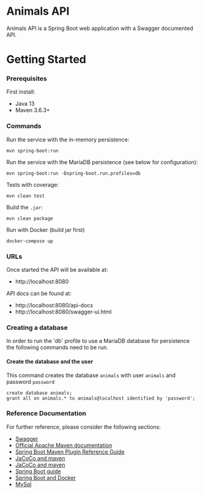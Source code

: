 # Animals API

Animals API is a Spring Boot web application with a Swagger documented API.

# Getting Started

### Prerequisites

First install:

* Java 13
* Maven 3.6.3+

### Commands

Run the service with the in-memory persistence:

    mvn spring-boot:run

Run the service with the MariaDB persistence (see below for configuration):

    mvn spring-boot:run -Dspring-boot.run.profiles=db
    
Tests with coverage:

    mvn clean test
    
Build the `.jar`:

    mvn clean package    


Run with Docker (build jar first)

    docker-compose up


### URLs

Once started the API will be available at:

 * http://localhost:8080
 
 
API docs can be found at:

* http://localhost:8080/api-docs
* http://localhost:8080/swagger-ui.html
 
### Creating a database

In order to run the 'db' profile to use a MariaDB database for persistence
the following commands need to be run.

#### Create the database and the user

This command creates the database `animals` with user `animals` and password `password`
```
create database animals;
grant all on animals.* to animals@localhost identified by 'password';
```

### Reference Documentation
For further reference, please consider the following sections:

* [Swagger](https://www.baeldung.com/spring-rest-openapi-documentation)
* [Official Apache Maven documentation](https://maven.apache.org/guides/index.html)
* [Spring Boot Maven Plugin Reference Guide](https://docs.spring.io/spring-boot/docs/2.2.5.RELEASE/maven-plugin/)
* [JaCoCo and maven](https://www.baeldung.com/jacoco)
* [JaCoCo and maven](https://automationrhapsody.com/automated-code-coverage-of-unit-tests-with-jacoco-and-maven)
* [Spring Boot guide](https://spring.io/guides/gs/spring-boot)
* [Spring Boot and Docker](https://spring.io/guides/gs/spring-boot-docker/)
* [MySql](https://spring.io/guides/gs/accessing-data-mysql/)
